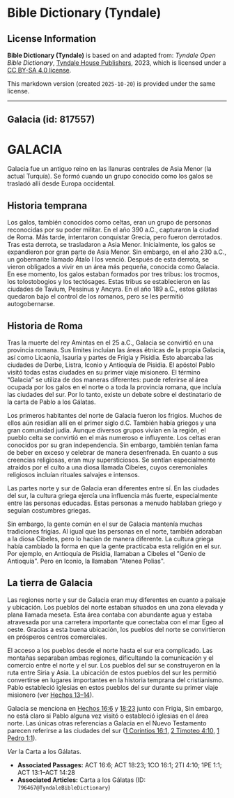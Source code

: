 # Bible Dictionary (Tyndale)

## License Information

**Bible Dictionary (Tyndale)** is based on and adapted from: _Tyndale Open Bible Dictionary_, [Tyndale House Publishers](https://tyndaleopenresources.com/), 2023, which is licensed under a [CC BY-SA 4.0 license](https://creativecommons.org/licenses/by-sa/4.0/legalcode.en).

This markdown version (created `2025-10-20`) is provided under the same license.



--------------------------------

## Galacia (id: 817557)

GALACIA
=======

Galacia fue un antiguo reino en las llanuras centrales de Asia Menor (la actual Turquía). Se formó cuando un grupo conocido como los galos se trasladó allí desde Europa occidental.

Historia temprana
-----------------

Los galos, también conocidos como celtas, eran un grupo de personas reconocidas por su poder militar. En el año 390 a.C., capturaron la ciudad de Roma. Más tarde, intentaron conquistar Grecia, pero fueron derrotados. Tras esta derrota, se trasladaron a Asia Menor. Inicialmente, los galos se expandieron por gran parte de Asia Menor. Sin embargo, en el año 230 a.C., un gobernante llamado Átalo I los venció. Después de esta derrota, se vieron obligados a vivir en un área más pequeña, conocida como Galacia. En ese momento, los galos estaban formados por tres tribus: los trocmos, los tolostobogios y los tectósages. Estas tribus se establecieron en las ciudades de Tavium, Pessinus y Ancyra. En el año 189 a.C., estos gálatas quedaron bajo el control de los romanos, pero se les permitió autogobernarse.

Historia de Roma
----------------

Tras la muerte del rey Amintas en el 25 a.C., Galacia se convirtió en una provincia romana. Sus límites incluían las áreas étnicas de la propia Galacia, así como Licaonia, Isauria y partes de Frigia y Pisidia. Esto abarcaba las ciudades de Derbe, Listra, Iconio y Antioquía de Pisidia. El apóstol Pablo visitó todas estas ciudades en su primer viaje misionero. El término “Galacia” se utiliza de dos maneras diferentes: puede referirse al área ocupada por los galos en el norte o a toda la provincia romana, que incluía las ciudades del sur. Por lo tanto, existe un debate sobre el destinatario de la carta de Pablo a los Gálatas.

Los primeros habitantes del norte de Galacia fueron los frigios. Muchos de ellos aún residían allí en el primer siglo d.C. También había griegos y una gran comunidad judía. Aunque diversos grupos vivían en la región, el pueblo celta se convirtió en el más numeroso e influyente. Los celtas eran conocidos por su gran independencia. Sin embargo, también tenían fama de beber en exceso y celebrar de manera desenfrenada. En cuanto a sus creencias religiosas, eran muy supersticiosos. Se sentían especialmente atraídos por el culto a una diosa llamada Cibeles, cuyos ceremoniales religiosos incluían rituales salvajes e intensos.

Las partes norte y sur de Galacia eran diferentes entre sí. En las ciudades del sur, la cultura griega ejercía una influencia más fuerte, especialmente entre las personas educadas. Estas personas a menudo hablaban griego y seguían costumbres griegas.

Sin embargo, la gente común en el sur de Galacia mantenía muchas tradiciones frigias. Al igual que las personas en el norte, también adoraban a la diosa Cibeles, pero lo hacían de manera diferente. La cultura griega había cambiado la forma en que la gente practicaba esta religión en el sur. Por ejemplo, en Antioquía de Pisidia, llamaban a Cibeles el "Genio de Antioquía". Pero en Iconio, la llamaban "Atenea Polias".

La tierra de Galacia
--------------------

Las regiones norte y sur de Galacia eran muy diferentes en cuanto a paisaje y ubicación. Los pueblos del norte estaban situados en una zona elevada y plana llamada meseta. Esta área contaba con abundante agua y estaba atravesada por una carretera importante que conectaba con el mar Egeo al oeste. Gracias a esta buena ubicación, los pueblos del norte se convirtieron en prósperos centros comerciales.

El acceso a los pueblos desde el norte hasta el sur era complicado. Las montañas separaban ambas regiones, dificultando la comunicación y el comercio entre el norte y el sur. Los pueblos del sur se construyeron en la ruta entre Siria y Asia. La ubicación de estos pueblos del sur les permitió convertirse en lugares importantes en la historia temprana del cristianismo. Pablo estableció iglesias en estos pueblos del sur durante su primer viaje misionero (ver [Hechos 13–14](https://ref.ly/Acts13:1-Acts14:28)).

Galacia se menciona en [Hechos 16:6](https://ref.ly/Acts16:6) y [18:23](https://ref.ly/Acts18:23) junto con Frigia[.](https://ref.ly/Acts18:23) Sin embargo, no está claro si Pablo alguna vez visitó o estableció iglesias en el área norte. Las únicas otras referencias a Galacia en el Nuevo Testamento parecen referirse a las ciudades del sur ([1 Corintios 16:1,](https://ref.ly/1Cor16:1) [2 Timoteo 4:10,](https://ref.ly/2Tim4:10) [1 Pedro 1:1](https://ref.ly/1Pet1:1)).

*Ver* la Carta a los Gálatas.

* **Associated Passages:** ACT 16:6; ACT 18:23; 1CO 16:1; 2TI 4:10; 1PE 1:1; ACT 13:1–ACT 14:28
* **Associated Articles:** Carta a los Gálatas (ID: `796467@TyndaleBibleDictionary`)

